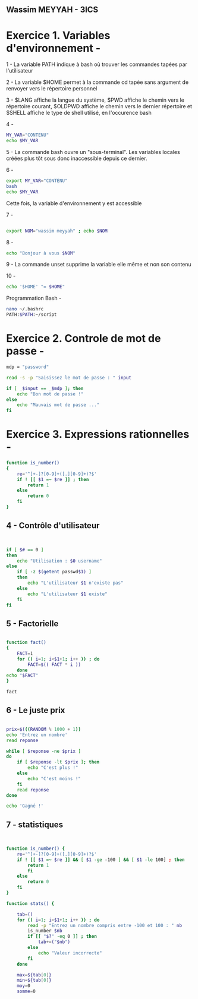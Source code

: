 ## Wassim MEYYAH - 3ICS



# Exercice 1. Variables d'environnement -

1 - La variable PATH indique à bash où trouver les commandes tapées par l'utilisateur

2 - La variable $HOME permet à la commande cd tapée sans argument de renvoyer vers le répertoire personnel

3 - $LANG affiche la langue du système, $PWD affiche le chemin vers le répertoire courant, $OLDPWD affiche le chemin vers le dernier répertoire et $SHELL affiche le type de shell utilisé, en l'occurence bash

4 - 
```bash
MY_VAR="CONTENU"
echo $MY_VAR
```

5 - La commande bash ouvre un "sous-terminal". Les variables locales créées plus tôt sous donc inaccessible depuis ce dernier.

6 - 
```bash
export MY_VAR="CONTENU"
bash
echo $MY_VAR
```
Cette fois, la variable d'environnement y est accessible

7 - 
```bash

export NOM="wassim meyyah" ; echo $NOM
```

8 - 
```bash
echo "Bonjour à vous $NOM"
```

9 - La commande unset supprime la variable elle même et non son contenu

10 -
```bash
echo '$HOME' "= $HOME"
```

Programmation Bash - 
```bash
nano ~/.bashrc
PATH:$PATH:~/script
```

# Exercice 2. Controle de mot de passe -

```bash
mdp = "password"

read -s -p "Saisissez le mot de passe : " input

if [ _$input == _$mdp ]; then 
    echo "Bon mot de passe !"
else 
    echo "Mauvais mot de passe ..."
fi
```

# Exercice 3. Expressions rationnelles -

```bash
function is_number()
{
    re='^[+-]?[0-9]+([.][0-9]+)?$'
    if ! [[ $1 =~ $re ]] ; then
        return 1
    else
        return 0
    fi
}
```

## 4 - Contrôle d'utilisateur

```bash


if [ $# == 0 ]
then
    echo "Utilisation : $0 username"
else 
    if [ -z $(getent passwd$1) ]
    then
        echo "L'utilisateur $1 n'existe pas"
    else
        echo "L'utilisateur $1 existe"
    fi
fi
```

## 5 - Factorielle

```bash

function fact()
{
    FACT=1
    for (( i=1; i<$1+1; i++ )) ; do
        FACT=$(( FACT * i ))
    done
echo "$FACT"
}

fact
```

## 6 - Le juste prix

```bash

prix=$(((RANDOM % 1000 + 1))
echo 'Entrez un nombre'
read reponse

while [ $reponse -ne $prix ]
do
    if [ $reponse -lt $prix ]; then 
        echo "C'est plus !"
    else
        echo "C'est moins !"
    fi
    read reponse
done

echo 'Gagné !'
```

## 7 - statistiques
```bash


function is_number() {
    re='^[+-]?[0-9]+([.][0-9]+)?$'
    if ! [[ $1 =~ $re ]] && [ $1 -ge -100 ] && [ $1 -le 100] ; then 
        return 1
        fi
    else
        return 0
    fi
}

function stats() {

    tab=()
    for (( i=1; i<$1+1; i++ )) ; do
        read -p "Entrez un nombre compris entre -100 et 100 : " nb
        is_number $nb
        if [[ "$?" -eq 0 ]] ; then
            tab+=("$nb")
        else
            echo "Valeur incorrecte"
        fi
    done

    max=${tab[0]}
    min=${tab[0]}
    moy=0
    somme=0
```
